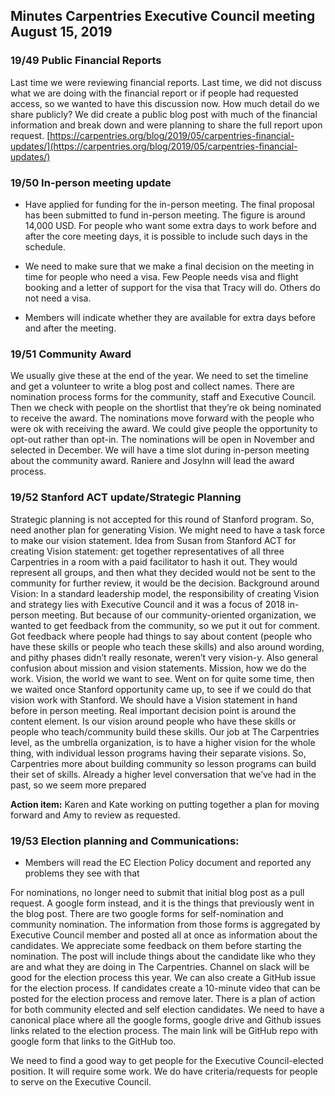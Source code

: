 ## **Minutes Carpentries Executive Council meeting August 15, 2019**

### **19/49 Public Financial Reports**

Last time we were reviewing financial reports. Last time, we did not discuss what we are doing with the financial report or if people had requested access, so we wanted to have this discussion now. How much detail do we share publicly? We did create a public blog post with much of the financial information and break down and were planning to share the full report upon request. [https://carpentries.org/blog/2019/05/carpentries-financial-updates/](https://carpentries.org/blog/2019/05/carpentries-financial-updates/)



### **19/50 In-person meeting update**

- Have applied for funding for the in-person meeting. The final proposal has been submitted to fund in-person meeting. The figure is around 14,000 USD.  For people who want some extra days to work before and after the core meeting days, it is possible to include such days in the schedule.

- We need to make sure that we make a final decision on the meeting in time for people who need a visa. Few People needs visa and flight booking and a letter of support for the visa that Tracy will do. Others do not need a visa. 

- Members will indicate whether they are available for extra days before and after the meeting.

  

### **19/51 Community Award**

We usually give these at the end of the year. We need to set the timeline and get a volunteer to write a blog post and collect names. There are nomination process forms for the community, staff and Executive Council. Then we check with people on the shortlist that they’re ok being nominated to receive the award. The nominations move forward with the people who were ok with receiving the award. We could give people the opportunity to opt-out rather than opt-in. The nominations will be open in November and selected in December.  We will have a time slot  during in-person meeting about the community award. Raniere and Josylnn will lead the award process.

 

### **19/52 Stanford ACT update/Strategic Planning**

Strategic planning is not accepted for this round of Stanford program. So, need another plan for generating Vision. We might need to have a task force to make our vision statement. Idea from Susan from Stanford ACT for creating Vision statement: get together representatives of all three Carpentries in a room with a paid facilitator to hash it out. They would represent all groups, and then what they decided would not be sent to the community for further review, it would be the decision. Background around Vision: In a standard leadership model, the responsibility of creating Vision and strategy lies with Executive Council and  it was a focus of 2018 in-person meeting. But because of our community-oriented organization, we wanted to get feedback from the community, so we put it out for comment. Got feedback where people had things to say about content (people who have these skills or people who teach these skills) and also around wording, and pithy phases didn’t really resonate, weren’t very vision-y. Also general confusion about mission and vision statements. Mission, how we do the work. Vision, the world we want to see. Went on for quite some time, then we waited once Stanford opportunity came up, to see if we could do that vision work with Stanford.  We should have a Vision statement in hand before in person meeting.  Real important decision point is around the content element. Is our vision around people who have these skills or people who teach/community build these skills. Our job at The Carpentries level, as the umbrella organization, is to have a higher vision for the whole thing, with individual lesson programs having their separate visions. So, Carpentries more about building community so lesson programs can build their set of skills. Already a higher level conversation that we’ve had in the past, so we seem more prepared

**Action item:** Karen and Kate working on putting together a plan for moving forward and Amy to review as requested.

### **19/53 Election planning  and Communications:**



- Members will read the EC Election Policy document and reported any problems they see with that

  

For nominations, no longer need to submit that initial blog post as a pull request. A google form instead, and it is the things that previously went in the blog post. There are two google forms for self-nomination and community nomination. The information from those forms is aggregated by Executive Council member and posted all at once as information about the candidates. We appreciate some feedback on them before starting the nomination. The post will include things  about the candidate like who they are and what they are doing in The Carpentries.  Channel on slack will be good for the election process this year.  We can also create a GitHub issue for the election process. If candidates create a 10-minute video that can be posted for the election process and remove later. There is a plan of action for both community elected and self election candidates.  We need to have a canonical place where all the google forms, google drive and Github issues links related to the election process.  The main link will be GitHub repo with google form that links to the GitHub too. 

We need to find a good way to get people for the Executive Council-elected position. It will require some work. We do have criteria/requests for people to serve on the Executive Council. 


